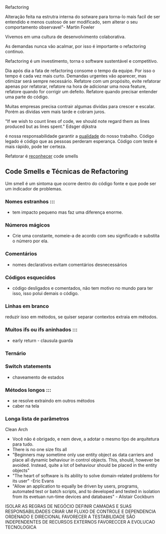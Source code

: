 Refactoring

Alteração feita na estrutra interna do sotware para torna-lo mais facil de ser entendido e menos custoso de ser modificado, sem alterar o seu comportamento observavel"- Martin Fowler

Vivemos em uma cultura de desenvolvimento colaborativa.

As demandas nunca vão acalmar, por isso é importante o refactoring continuo.

Refactoring é um investimento, torna o software sustentável e competitivo.

Dia após dia a fata de refactoring consome o tempo da equipe. Por isso o tempo é cada vez mais curto. Demandas urgentes vão aparecer, mas otimizar será sempre necessário.
Refatore com um propósito, evite refatorar apenas por refatorar, refatore na hora de adicionar uma nova feature, refatore quando for corrigir um defeito. Refatore quando precisar entender uma parte do código.

Muitas empresas precisa contrair algumas dividas para crescer e escalar. Porém as dívidas vem mais tarde e cobram juros.

"If we wish to count lines of code, we should note regard them as lines produced but as lines spent." Edsger dijkstra

é nossa responsabilidade garantir a <u>qualidade</u> do nosso trabalho.
Código legado é código que as pessoas perderam esperança.
Código com teste é mais rápido, pode ter certeza.

Refatorar é <u>reconhecer</u> code smells 

## Code Smells e Técnicas de Refactoring
Um smell é um sintoma que ocorre dentro do código fonte e que pode ser um indicador de problemas.
### Nomes estranhos :::
 - tem impacto pequeno mas faz uma diferença enorme.
### Números mágicos
- Crie uma constante, nomeie-a de acordo com seu significado e substita o número por ela.
### Comentários
- nomes declarativos evitam comentários desnecessários
### Códigos esquecidos
- código desligados e comentados, não tem motivo no mundo para ter isso, isso polui demais o código.
### Linhas em branco
reduzir isso em métodos, se quiser separar contextos extraia em métodos.
### Muitos ifs ou ifs aninhados :::
- early return - clausula guarda
### Ternário
### Switch statements 
- chaveamento de estados
### Métodos longos :::
- se resolve extraindo em outros métodos
- caber na tela
### Longa lista de parâmetros

Clean Arch
- Você não é obrigado, e nem deve, a adotar o mesmo tipo de arquitetura para tudo.
- There is no one size fits all
- "Beginners may sometime only use entity object as data carriers and place all dynamic behaviour in control objects. This, should, however be avoided. Instead, quite a lot of behaviour should be placed in the entity objects"
- "The heart of software is its ability to solve domain-related problems for its user" -Eric Evans
- "Allow an application to equally be driven by users, programs, automated test or batch scripts, and to developed and tested in isolation from its evetuan run-time devices and databases" - Alistair Cockburn

ISOLAR AS REGRAS DE NEGÓCIO
DEFINIR CAMADAS E SUAS RESPONSABILIDADES
CRIAR UM FLUXO DE CONTROLE E DEPENDENCIA ORDENADO E DIRECIONAL
FAVORECER A TESTABILIDADE
SÃO INDEPENDENTES DE RECURSOS EXTERNOS
FAVORECCER A EVOLUCAO TECNOLOGICA
